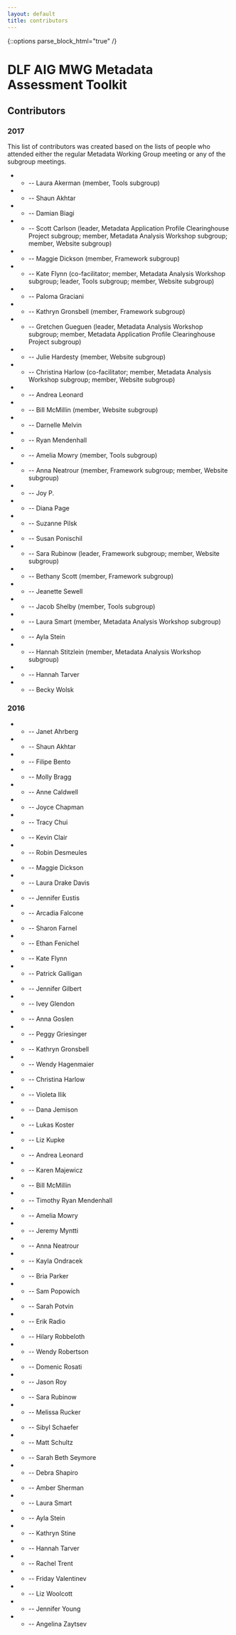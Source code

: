 ```yaml
---
layout: default
title: contributors
---
```

{::options parse_block_html="true" /}

<h1>DLF AIG MWG Metadata Assessment Toolkit</h1>
<h2>Contributors</h2>
<h3>2017</h3>

This list of contributors was created based on the lists of people who attended either the regular Metadata Working Group meeting or any of the subgroup meetings.

- - --  Laura Akerman (member, Tools subgroup)
- - --  Shaun Akhtar
- - --  Damian Biagi
- - --  Scott Carlson (leader, Metadata Application Profile Clearinghouse Project subgroup; member, Metadata Analysis Workshop subgroup; member, Website subgroup)
- - --  Maggie Dickson (member, Framework subgroup)
- - --  Kate Flynn (co-facilitator; member, Metadata Analysis Workshop subgroup; leader, Tools subgroup; member, Website subgroup)
- - --  Paloma Graciani
- - --  Kathryn Gronsbell (member, Framework subgroup)
- - --  Gretchen Gueguen (leader, Metadata Analysis Workshop subgroup; member, Metadata Application Profile Clearinghouse Project subgroup)
- - --  Julie Hardesty (member, Website subgroup)
- - --  Christina Harlow (co-facilitator; member, Metadata Analysis Workshop subgroup; member, Website subgroup)
- - --  Andrea Leonard
- - --  Bill McMillin (member, Website subgroup)
- - --  Darnelle Melvin
- - --  Ryan Mendenhall
- - --  Amelia Mowry (member, Tools subgroup)
- - --  Anna Neatrour (member, Framework subgroup; member, Website subgroup)
- - --  Joy P.
- - --  Diana Page
- - --  Suzanne Pilsk
- - --  Susan Ponischil
- - --  Sara Rubinow (leader, Framework subgroup; member, Website subgroup)
- - --  Bethany Scott (member, Framework subgroup)
- - --  Jeanette Sewell
- - --  Jacob Shelby (member, Tools subgroup)
- - --  Laura Smart (member, Metadata Analysis Workshop subgroup)
- - --  Ayla Stein
- - --  Hannah Stitzlein (member, Metadata Analysis Workshop subgroup)
- - --  Hannah Tarver
- - --  Becky Wolsk

<h3>2016</h3>

- - --  Janet Ahrberg
- - --  Shaun Akhtar
- - --  Filipe Bento
- - --  Molly Bragg
- - --  Anne Caldwell
- - --  Joyce Chapman
- - --  Tracy Chui
- - --  Kevin Clair
- - --  Robin Desmeules
- - --  Maggie Dickson
- - --  Laura Drake Davis
- - --  Jennifer Eustis
- - --  Arcadia Falcone
- - --  Sharon Farnel
- - --  Ethan Fenichel
- - --  Kate Flynn
- - --  Patrick Galligan
- - --  Jennifer Gilbert
- - --  Ivey Glendon
- - --  Anna Goslen
- - --  Peggy Griesinger
- - --  Kathryn Gronsbell
- - --  Wendy Hagenmaier
- - --  Christina Harlow
- - --  Violeta Ilik
- - --  Dana Jemison
- - --  Lukas Koster
- - --  Liz Kupke
- - --  Andrea Leonard
- - --  Karen Majewicz
- - --  Bill McMillin
- - --  Timothy Ryan Mendenhall
- - --  Amelia Mowry
- - --  Jeremy Myntti
- - --  Anna Neatrour
- - --  Kayla Ondracek
- - --  Bria Parker
- - --  Sam Popowich
- - --  Sarah Potvin
- - --  Erik Radio
- - --  Hilary Robbeloth
- - --  Wendy Robertson
- - --  Domenic Rosati
- - --  Jason Roy
- - --  Sara Rubinow
- - --  Melissa Rucker
- - --  Sibyl Schaefer
- - --  Matt Schultz
- - --  Sarah Beth Seymore
- - --  Debra Shapiro
- - --  Amber Sherman
- - --  Laura Smart
- - --  Ayla Stein
- - --  Kathryn Stine
- - --  Hannah Tarver
- - --  Rachel Trent
- - --  Friday Valentinev
- - --  Liz Woolcott
- - --  Jennifer Young
- - --  Angelina Zaytsev